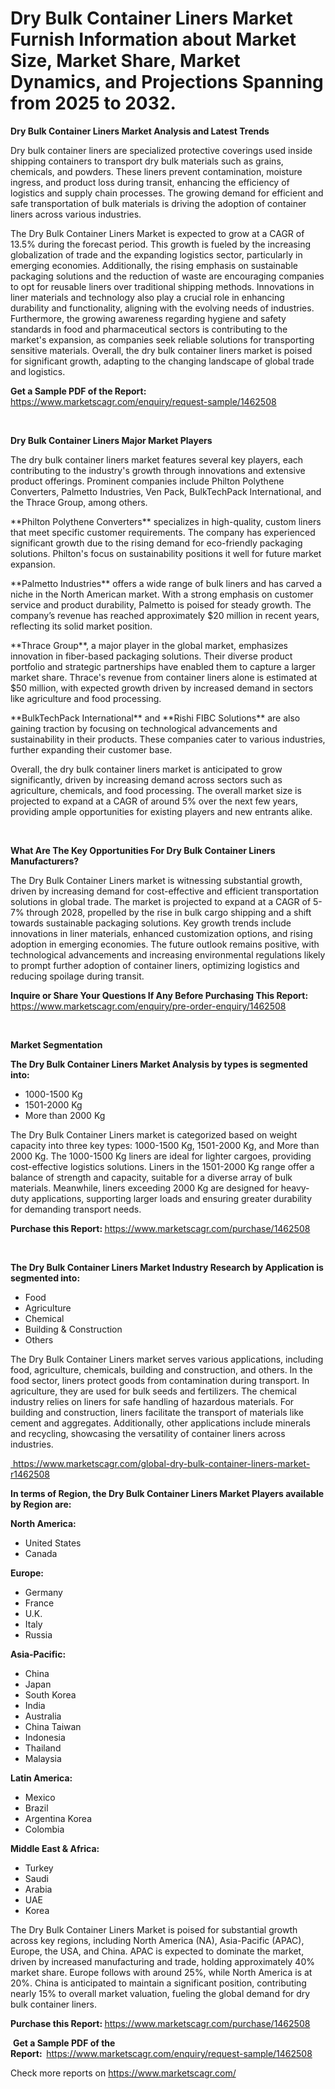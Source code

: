 <p><h1>Dry Bulk Container Liners Market Furnish Information about Market Size, Market Share, Market Dynamics, and Projections Spanning from 2025 to 2032.</h1></p><p><strong>Dry Bulk Container Liners Market Analysis and Latest Trends</strong></p>
<p><p>Dry bulk container liners are specialized protective coverings used inside shipping containers to transport dry bulk materials such as grains, chemicals, and powders. These liners prevent contamination, moisture ingress, and product loss during transit, enhancing the efficiency of logistics and supply chain processes. The growing demand for efficient and safe transportation of bulk materials is driving the adoption of container liners across various industries.</p><p>The Dry Bulk Container Liners Market is expected to grow at a CAGR of 13.5% during the forecast period. This growth is fueled by the increasing globalization of trade and the expanding logistics sector, particularly in emerging economies. Additionally, the rising emphasis on sustainable packaging solutions and the reduction of waste are encouraging companies to opt for reusable liners over traditional shipping methods. Innovations in liner materials and technology also play a crucial role in enhancing durability and functionality, aligning with the evolving needs of industries. Furthermore, the growing awareness regarding hygiene and safety standards in food and pharmaceutical sectors is contributing to the market's expansion, as companies seek reliable solutions for transporting sensitive materials. Overall, the dry bulk container liners market is poised for significant growth, adapting to the changing landscape of global trade and logistics.</p></p>
<p><strong>Get a Sample PDF of the Report:&nbsp;</strong> <a href="https://www.marketscagr.com/enquiry/request-sample/1462508?utm_campaign=2660&utm_medium=2&utm_source=Github&utm_content=ia&utm_term=09042025&utm_id=dry-bulk-container-liners">https://www.marketscagr.com/enquiry/request-sample/1462508</a></p>
<p>&nbsp;</p>
<p><strong>Dry Bulk Container Liners Major Market Players</strong></p>
<p><p>The dry bulk container liners market features several key players, each contributing to the industry's growth through innovations and extensive product offerings. Prominent companies include Philton Polythene Converters, Palmetto Industries, Ven Pack, BulkTechPack International, and the Thrace Group, among others.</p><p>**Philton Polythene Converters** specializes in high-quality, custom liners that meet specific customer requirements. The company has experienced significant growth due to the rising demand for eco-friendly packaging solutions. Philton's focus on sustainability positions it well for future market expansion.</p><p>**Palmetto Industries** offers a wide range of bulk liners and has carved a niche in the North American market. With a strong emphasis on customer service and product durability, Palmetto is poised for steady growth. The company’s revenue has reached approximately $20 million in recent years, reflecting its solid market position.</p><p>**Thrace Group**, a major player in the global market, emphasizes innovation in fiber-based packaging solutions. Their diverse product portfolio and strategic partnerships have enabled them to capture a larger market share. Thrace's revenue from container liners alone is estimated at $50 million, with expected growth driven by increased demand in sectors like agriculture and food processing.</p><p>**BulkTechPack International** and **Rishi FIBC Solutions** are also gaining traction by focusing on technological advancements and sustainability in their products. These companies cater to various industries, further expanding their customer base.</p><p>Overall, the dry bulk container liners market is anticipated to grow significantly, driven by increasing demand across sectors such as agriculture, chemicals, and food processing. The overall market size is projected to expand at a CAGR of around 5% over the next few years, providing ample opportunities for existing players and new entrants alike.</p></p>
<p>&nbsp;</p>
<p><strong>What Are The Key Opportunities For Dry Bulk Container Liners Manufacturers?</strong></p>
<p><p>The Dry Bulk Container Liners market is witnessing substantial growth, driven by increasing demand for cost-effective and efficient transportation solutions in global trade. The market is projected to expand at a CAGR of 5-7% through 2028, propelled by the rise in bulk cargo shipping and a shift towards sustainable packaging solutions. Key growth trends include innovations in liner materials, enhanced customization options, and rising adoption in emerging economies. The future outlook remains positive, with technological advancements and increasing environmental regulations likely to prompt further adoption of container liners, optimizing logistics and reducing spoilage during transit.</p></p>
<p><strong>Inquire or Share Your Questions If Any Before Purchasing This Report:</strong> <a href="https://www.marketscagr.com/enquiry/pre-order-enquiry/1462508?utm_campaign=2660&utm_medium=2&utm_source=Github&utm_content=ia&utm_term=09042025&utm_id=dry-bulk-container-liners">https://www.marketscagr.com/enquiry/pre-order-enquiry/1462508</a></p>
<p>&nbsp;</p>
<p><strong>Market Segmentation</strong></p>
<p><strong>The Dry Bulk Container Liners Market Analysis by types is segmented into:</strong></p>
<p><ul><li>1000-1500 Kg</li><li>1501-2000 Kg</li><li>More than 2000 Kg</li></ul></p>
<p><p>The Dry Bulk Container Liners market is categorized based on weight capacity into three key types: 1000-1500 Kg, 1501-2000 Kg, and More than 2000 Kg. The 1000-1500 Kg liners are ideal for lighter cargoes, providing cost-effective logistics solutions. Liners in the 1501-2000 Kg range offer a balance of strength and capacity, suitable for a diverse array of bulk materials. Meanwhile, liners exceeding 2000 Kg are designed for heavy-duty applications, supporting larger loads and ensuring greater durability for demanding transport needs.</p></p>
<p><strong>Purchase this Report:&nbsp;</strong><a href="https://www.marketscagr.com/purchase/1462508?utm_campaign=2660&utm_medium=2&utm_source=Github&utm_content=ia&utm_term=09042025&utm_id=dry-bulk-container-liners">https://www.marketscagr.com/purchase/1462508</a></p>
<p>&nbsp;</p>
<p><strong>The Dry Bulk Container Liners Market Industry Research by Application is segmented into:</strong></p>
<p><ul><li>Food</li><li>Agriculture</li><li>Chemical</li><li>Building & Construction</li><li>Others</li></ul></p>
<p><p>The Dry Bulk Container Liners market serves various applications, including food, agriculture, chemicals, building and construction, and others. In the food sector, liners protect goods from contamination during transport. In agriculture, they are used for bulk seeds and fertilizers. The chemical industry relies on liners for safe handling of hazardous materials. For building and construction, liners facilitate the transport of materials like cement and aggregates. Additionally, other applications include minerals and recycling, showcasing the versatility of container liners across industries.</p></p>
<p><a href="https://www.marketscagr.com/global-dry-bulk-container-liners-market-r1462508?utm_campaign=2660&utm_medium=2&utm_source=Github&utm_content=ia&utm_term=09042025&utm_id=dry-bulk-container-liners">&nbsp;https://www.marketscagr.com/global-dry-bulk-container-liners-market-r1462508</a></p>
<p><strong>In terms of Region, the Dry Bulk Container Liners Market Players available by Region are:</strong></p>
<p>
    <p> <strong> North America: </strong>
        <ul>
            <li>United States</li>
            <li>Canada</li>
        </ul>
        </p> 
    <p> <strong> Europe: </strong>
        <ul>
            <li>Germany</li>
            <li>France</li>
            <li>U.K.</li>
            <li>Italy</li>
            <li>Russia</li>
        </ul>
        </p> 
    <p> <strong> Asia-Pacific: </strong>
        <ul>
            <li>China</li>
            <li>Japan</li>
            <li>South Korea</li>
            <li>India</li>
            <li>Australia</li>
            <li>China Taiwan</li>
            <li>Indonesia</li>
            <li>Thailand</li>
            <li>Malaysia</li>
        </ul>
        </p> 
    <p> <strong> Latin America: </strong>
        <ul>
            <li>Mexico</li>
            <li>Brazil</li>
            <li>Argentina Korea</li>
            <li>Colombia</li>
        </ul>
        </p> 
    <p> <strong> Middle East & Africa: </strong>
        <ul>
            <li>Turkey</li>
            <li>Saudi</li>
            <li>Arabia</li>
            <li>UAE</li>
            <li>Korea</li>
        </ul>
    </p>
    </p>
<p><p>The Dry Bulk Container Liners Market is poised for substantial growth across key regions, including North America (NA), Asia-Pacific (APAC), Europe, the USA, and China. APAC is expected to dominate the market, driven by increased manufacturing and trade, holding approximately 40% market share. Europe follows with around 25%, while North America is at 20%. China is anticipated to maintain a significant position, contributing nearly 15% to overall market valuation, fueling the global demand for dry bulk container liners.</p></p>
<p><strong>Purchase this Report: </strong><a href="https://www.marketscagr.com/purchase/1462508?utm_campaign=2660&utm_medium=2&utm_source=Github&utm_content=ia&utm_term=09042025&utm_id=dry-bulk-container-liners">https://www.marketscagr.com/purchase/1462508</a></p>
<p>&nbsp;<strong>Get a Sample PDF of the Report:&nbsp;&nbsp;</strong><a href="https://www.marketscagr.com/enquiry/request-sample/1462508?utm_campaign=2660&utm_medium=2&utm_source=Github&utm_content=ia&utm_term=09042025&utm_id=dry-bulk-container-liners">https://www.marketscagr.com/enquiry/request-sample/1462508</a></p>
<p><strong></strong></p>
<p>Check more reports on <a href="https://www.marketscagr.com/?utm_campaign=2660&utm_medium=2&utm_source=Github&utm_content=ia&utm_term=09042025&utm_id=dry-bulk-container-liners">https://www.marketscagr.com/</a></p>